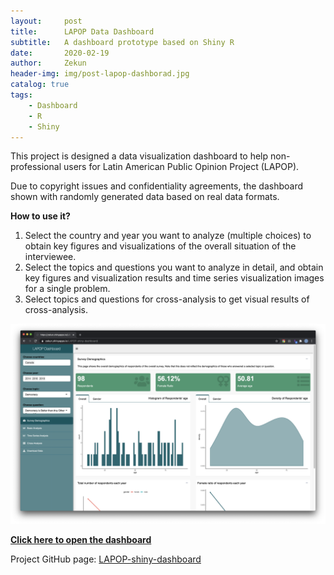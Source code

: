 ```yaml
---
layout:     post
title:      LAPOP Data Dashboard
subtitle:   A dashboard prototype based on Shiny R
date:       2020-02-19
author:     Zekun
header-img: img/post-lapop-dashborad.jpg
catalog: true
tags:
    - Dashboard
    - R
    - Shiny
---
```


This project is designed a data visualization dashboard to help non-professional users for Latin American Public Opinion Project (LAPOP).

Due to copyright issues and confidentiality agreements, the dashboard shown with randomly generated data based on real data formats.

**How to use it?**

1. Select the country and year you want to analyze (multiple choices) to obtain key figures and visualizations of the overall situation of the interviewee.
2. Select the topics and questions you want to analyze in detail, and obtain key figures and visualization results and time series visualization images for a single problem.
3. Select topics and questions for cross-analysis to get visual results of cross-analysis.

![demo-home.png](https://github.com/waittim/waittim.github.io/raw/master/gallery/lapop-dashboard.png)

**[Click here to open the dashboard](https://zekun.shinyapps.io/LAPOP-shiny-dashboard/)**

Project GitHub page: [LAPOP-shiny-dashboard](https://github.com/waittim/LAPOP-shiny-dashboard)
